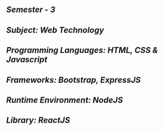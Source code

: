 <i><h2>Semester - 3</h2>
<h2>Subject: Web Technology</h2>
<h2>Programming Languages: HTML, CSS & Javascript</h2>
<h2>Frameworks: Bootstrap, ExpressJS</h2>
<h2>Runtime Environment: NodeJS</h2>
<h2>Library: ReactJS</h2></i>
